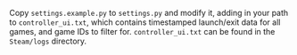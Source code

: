 Copy `settings.example.py` to `settings.py` and modify it, adding in your path to `controller_ui.txt`, which contains timestamped launch/exit data for all games, and game IDs to filter for. `controller_ui.txt` can be found in the `Steam/logs` directory.